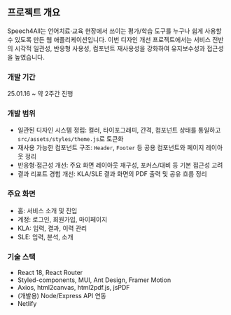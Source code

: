 ## 프로젝트 개요

Speech4All는 언어치료·교육 현장에서 쓰이는 평가/학습 도구를 누구나 쉽게 사용할 수 있도록 만든 웹 애플리케이션입니다. 이번 디자인 개선 프로젝트에서는 서비스 전반의 시각적 일관성, 반응형 사용성, 컴포넌트 재사용성을 강화하여 유지보수성과 접근성을 높였습니다.

### 개발 기간

25.01.16 ~
약 2주간 진행

### 개발 범위

- 일관된 디자인 시스템 정립: 컬러, 타이포그래피, 간격, 컴포넌트 상태를 통일하고 `src/assets/styles/theme.js`로 토큰화
- 재사용 가능한 컴포넌트 구조: `Header`, `Footer` 등 공용 컴포넌트와 페이지 레이아웃 정리
- 반응형·접근성 개선: 주요 화면 레이아웃 재구성, 포커스/대비 등 기본 접근성 고려
- 결과 리포트 경험 개선: KLA/SLE 결과 화면의 PDF 출력 및 공유 흐름 정리

### 주요 화면

- 홈: 서비스 소개 및 진입
- 계정: 로그인, 회원가입, 마이페이지
- KLA: 입력, 결과, 이력 관리
- SLE: 입력, 분석, 소개

### 기술 스택

- React 18, React Router
- Styled-components, MUI, Ant Design, Framer Motion
- Axios, html2canvas, html2pdf.js, jsPDF
- (개발용) Node/Express API 연동
- Netlify
